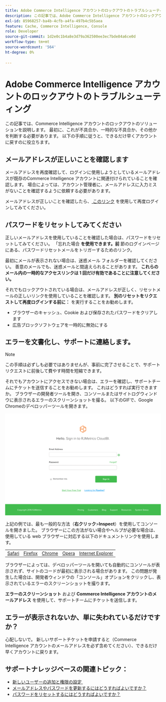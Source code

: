 ```yaml
---
title: Adobe Commerce Intelligence アカウントのロックアウトのトラブルシューティング
description: この記事では、Adobe Commerce Intelligence アカウントのロックアウトのソリューションを説明します。 最初に、これが不具合か、一時的な不具合か、その他かを判断する必要があります。 以下の手順に従うと、できるだけ早くアカウントに戻すのに役立ちます。
exl-id: 85968257-ba4b-4cfb-a4fa-497b4c5b5aea
feature: Cache, Commerce Intelligence, Console
role: Developer
source-git-commit: 1d2e0c1b4a8e3d79a362500ee3ec7bde84a6ce0d
workflow-type: tm+mt
source-wordcount: '564'
ht-degree: 0%

---
```


# Adobe Commerce Intelligence アカウントのロックアウトのトラブルシューティング

<!--
BOB: Is this in TOC?
-->

この記事では、Commerce Intelligence アカウントのロックアウトのソリューションを説明します。 最初に、これが不具合か、一時的な不具合か、その他かを判断する必要があります。 以下の手順に従うと、できるだけ早くアカウントに戻すのに役立ちます。

## メールアドレスが正しいことを確認します

メールアドレスを再度確認して、ログインに使用しようとしているメールアドレスが既存のCommerce Intelligence アカウントに関連付けられていることを確認します。 場合によっては、アカウント管理者に、メールアドレスに入力ミスがないことを確認するように依頼する必要があります。

メールアドレスが正しいことを確認したら、[&#x200B; このリンク &#x200B;](https://dashboard.rjmetrics.com/v2/session/create#/) を使用して再度ログインしてみてください。

## パスワードをリセットしてみてください

正しいメールアドレスを使用していることを確認した場合は、パスワードをリセットしてみてください。 「忘れた場合 **を使用できます。前** 節のログインページにある、パスワードリセットメールをトリガーするためのリンク。

最初にメールが表示されない場合は、迷惑メール フォルダーを確認してください。 善意のメールでも、迷惑メールと間違えられることがあります。 **これらのメール内の一時的なアクセスリンクは 1 回だけ有効であることに注意してください。**

それでもロックアウトされている場合は、メールアドレスが正しく、リセットメールの正しいリンクを使用していることを確認します。 **別のリセットをリクエストして再度ログインする前に：** を実行することをお勧めします。

* ブラウザーのキャッシュ、Cookie および保存されたパスワードをクリアします
* 広告ブロックソフトウェアを一時的に無効にする

## エラーを文書化し、サポートに連絡します。

>[!NOTE]
>
>この手順は必ずしも必要ではありませんが、事前に完了させることで、サポートリクエストに前後して費やす時間を短縮できます。

それでもアカウントにアクセスできない場合は、エラーを確認し、サポートチームにチケットを送信することをお勧めします。 これはどうすれば実行できますか。 ブラウザーの開発者ツールを開き、コンソールまたはサイトログウィンドウに表示されるエラーのスクリーンショットを撮る。 以下のGIFで、Google Chromeのデベロッパーツールを開きます。

![Chromeのデベロッパーツールを開く &#x200B;](assets/Opening_Chrome_dev_tools.gif)

上記の例では、最も一般的な方法（**右クリック**>**Inspect**）を使用してコンソールを開きました。 ブラウザーにこの方法がない場合やヘルプが必要な場合は、使用している web ブラウザーに対応する以下のドキュメントリンクを使用します。

<table>
<tbody>
<tr>
<td><a href="https://www.technipages.com/mac-os-x-enable-web-inspector-in-safari">Safari</a></td>
<td><a href="https://developer.mozilla.org/en-US/docs/Tools/Web_Console/Opening_the_Web_Console">Firefox</a></td>
<td><a href="https://developers.google.com/web/tools/chrome-devtools/?hl=en">Chrome</a></td>
<td><a href="https://www.opera.com/dragonfly/documentation/">Opera</a></td>
<td><a href="https://msdn.microsoft.com/en-us/library/gg589512(v=vs.85).aspx#OpeningTools">Internet Explorer</a></td>
</tr>
</tbody>
</table>

ブラウザーによっては、デベロッパーツールを開いても自動的にコンソールが表示されず、サイトのコードが最初に表示される場合があります。 この問題が発生した場合は、開発者ウィンドウの「コンソール」オプションをクリックし、表示されているエラーのスクリーンショットを撮ります。

**エラーのスクリーンショット** および **Commerce Intelligence アカウントのメールアドレス** を使用して、サポートチームにチケットを送信します。

## エラーが表示されないか、単に失われているだけですか？

心配しないで。 新しいサポートチケットを申請すると（Commerce Intelligence アカウントのメールアドレスを必ず含めてください）、できるだけ早くアカウントに戻ります。

## サポートナレッジベースの関連トピック：

* [&#x200B; 新しいユーザーの追加と権限の設定 &#x200B;](https://experienceleague.adobe.com/docs/commerce-business-intelligence/mbi/administrator/user-mgmt/user-management.html?lang=ja)
* [&#x200B; メールアドレスやパスワードを更新するにはどうすればよいですか？](https://experienceleague.adobe.com/docs/commerce-business-intelligence/mbi/administrator/user-mgmt/create-user.html?lang=ja)
* [&#x200B; パスワードをリセットするにはどうすればよいですか？](https://experienceleague.adobe.com/docs/commerce-business-intelligence/mbi/administrator/user-mgmt/reset-password.html?lang=ja)
